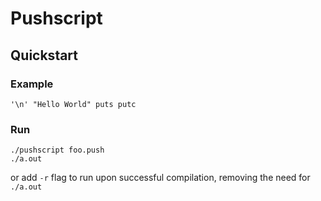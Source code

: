 # Pushscript
## Quickstart
### Example
```
'\n' "Hello World" puts putc
```
### Run
```
./pushscript foo.push
./a.out
```
or add ```-r``` flag to run upon successful compilation, removing the need for ```./a.out```

